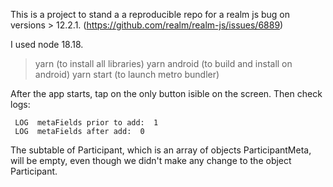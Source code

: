 This is a project to stand a a reproducible repo for a realm js bug on versions > 12.2.1.
(https://github.com/realm/realm-js/issues/6889)

I used node 18.18.

> yarn (to install all libraries)
> yarn android (to build and install on android)
> yarn start (to launch metro bundler)

After the app starts, tap on the only button isible on the screen. Then check logs:

```
 LOG  metaFields prior to add:  1
 LOG  metaFields after add:  0
```

The subtable of Participant, which is an array of objects ParticipantMeta, will be empty, even though we didn't make any change to the object Participant.